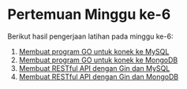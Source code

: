 # Pertemuan Minggu ke-6
Berikut hasil pengerjaan latihan pada minggu ke-6:
1. [Membuat program GO untuk konek ke MySQL](./latihan/README.md#file-go-mysql)
2. [Membuat program GO untuk konek ke MongoDB](./latihan/README.md#file-go-mongodb)
3. [Membuat RESTful API dengan Gin dan MySQL](./latihan/README.md#file-gin-mysql)
4. [Membuat RESTful API dengan Gin dan MongoDB](./latihan/README.md#file-gin-mongodb)
